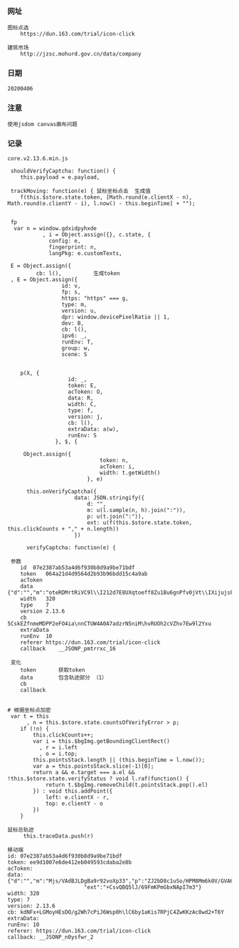 
### 网址
    图标点选 
        https://dun.163.com/trial/icon-click
        
    建筑市场
        http://jzsc.mohurd.gov.cn/data/company

### 日期
    20200406
    
### 注意
    使用jsdom canvas画布问题

### 记录
    core.v2.13.6.min.js
    
     shouldVerifyCaptcha: function() {
        this.payload = e.payload,
     
     trackMoving: function(e) { 鼠标坐标点击  生成值
        f(this.$store.state.token, [Math.round(e.clientX - n), Math.round(e.clientY - i), l.now() - this.beginTime] + "");
     
     
     fp  
      var n = window.gdxidpyhxde
               , i = Object.assign({}, c.state, {
                 config: e,
                 fingerprint: n,
                 langPkg: e.customTexts,
     
     E = Object.assign({
             cb: l(),          生成token
     , E = Object.assign({
                     id: v,
                     fp: s,
                     https: "https" === g,
                     type: m,
                     version: u,
                     dpr: window.devicePixelRatio || 1,
                     dev: B,
                     cb: l(),
                     ipv6: _,
                     runEnv: T,
                     group: w,
                     scene: S
       
       
        p(X, {
                       id: _,
                       token: E,
                       acToken: O,
                       data: R,
                       width: C,
                       type: f,
                       version: j,
                       cb: l(),
                       extraData: a(w),
                       runEnv: S
                   }, $, {
         
         Object.assign({
                                 token: n,
                                 acToken: i,
                                 width: t.getWidth()
                             }, e)
           
          this.onVerifyCaptcha({
                         data: JSON.stringify({
                             d: "",
                             m: u(l.sample(n, h).join(":")),
                             p: u(t.join(":")),
                             ext: u(f(this.$store.state.token, this.clickCounts + "," + n.length))
                         })
          
          verifyCaptcha: function(e) {
          
     参数
        id	07e2387ab53a4d6f930b8d9a9be71bdf
        token	064a21d4d9564d2b93b96bdd15c4a9ab
        acToken	
        data	{"d":"","m":"oteRDMrtRiVC9l\\I212d7E8UXqtoeff8Zu1Bu6gnPfv0jVt\\IXijujsFTSKWFASgUMoKF\\rQKd/89EYH+OpV2Q0NQ6L0znU5ziRxLN1\\apLyeZigjjuxixL\\DP0KzpeG8wcP46uMXf2l9egZUTBmSg0yIC0\\2VDmYM2i7D8U0MRZcm1gzgpU9NxBttWXtSD64usbUbghEb\\D9lvERP2dnt9aEZzF9h8tRFqOOorfJMBFvIsblr/pUczwDlGQWGFt2kEhZEddGC9CjAO2FOfMW5C5VYRD7LVghqJv8Ek4Q8MDHcGTVXnbIOVIbZG/OL2ErprovxvIb4UvMz\\nj9ep25uTTYhXL1lb9mdfUSyezluMLzqtK2NOZoWHTJsIjETtMzvxSX6hFtXc9NyfuhmC8Q6MiGAcXfE5tkQoL8OIXO1COFcCndBZPnv\\j\\vdewG7rjqO9pjfJenpYMuXlvFOHxrwsN4MWquE2/zO64VU6ggCjA2tK5jnS0lGtC0DA1GfhqNQ8yTBcVoWsMy\\1XnoL8PIk\\RCOFY\\noUZPnvIjOvgM/GbT9AO979TJDVXjKZKnFq51CqWdvRUUsBvhon8rjOEsEgyX4wOz/K9DQqjQ6L24UUUFbnMzt8IxovzOQcx9F2Z9p7\\bS+LeBQu6xjYG9RIdMdSMXdJ7noVo5+nyB1zRa/\\\\sW1iXyUXtgXeYKAOR/qPbtXPbQWcETqKkSA4t8HG5GoJthOFagAuZwIDPWe+hhjVNqEpwV\\asLmet4kLxRBGWxC+YVmFHZ5iTUYoR2Ed2ic2KJ\\lnUJAGPGwtX7I\\Dmjd+Jd29IfzpztYKCB8Nn/GMUVtUIFCSexRHnX0ZY2CeHeJGeeNG6OSfUx0nv7AUH0eTmcpa\\wYUSkwkcTRXfvmWvbivw5xPej4I7H/UEpQCZab/t6TOVWEJEvtPo9wy9nxRFFfRU4hRQAQZRZj2Y\\pjfzF1UUlbUW/H5LUiBd2/PssJ\\2Nx8/r1MRJKt9QZg11Ab8pTF4gntE0eKZW/T/eLXDA\\/LUeQ9Fo6bRuZRO6OMice7rj/txrqsxOogdEIbxS\\SglKzERDBXSgVWaCSxi95tXXUK\\fxUaQGdyWsVjNbq1IWgG61ayi2PDerD2u8Ipn4RVNKOPDOKJjiwwl7xm\\x+IqkhTcRhJ4v5QdPi\\seYxcFcxXFOU8RHRZkZut6s5KwBIt5TzGAH\\aH\\pXEEVNyJZHLkT2HNoWGc70zm8UUlfTWgN5UxvaMT+P0e4PWK6KYkG69YZ3","p":"7aDzDZJHR/w/8hjJSmR6YGLXue/jAhCQHh\\a4uqq1//QPE/Mmy2MN7Ily4sxfkVGHVBTEuBHz\\me4VW6JJQrWKxEmjI3","ext":"PYS/GeWQgyJe\\DSocroUnXVIBTkL/LG0"}
        width	320
        type	7
        version	2.13.6
        cb	5CskEZfnmeMDPP2eFO4ia\nnCTUW4A0A7adzrN5niM\hvRUOh2cVZhv7Ew9l2Yxu
        extraData	
        runEnv	10
        referer	https://dun.163.com/trial/icon-click
        callback	__JSONP_pmtrrxc_16
     
     变化
        token       获取token
        data        包含轨迹部分 （1）
        cb
        callback
    
    
    # 根据坐标点加密
     var t = this
          , n = this.$store.state.countsOfVerifyError > p;
        if (!n) {
            this.clickCounts++;
            var i = this.$bgImg.getBoundingClientRect()
              , r = i.left
              , o = i.top;
            this.pointsStack.length || (this.beginTime = l.now());
            var a = this.pointsStack.slice(-1)[0];
            return a && e.target === a.el && !this.$store.state.verifyStatus ? void l.raf(function() {
                return t.$bgImg.removeChild(t.pointsStack.pop().el)
            }) : void this.addPoint({
                left: e.clientX - r,
                top: e.clientY - o
            })
        }
    
    鼠标总轨迹
         this.traceData.push(r)
    
    移动端
    id: 07e2387ab53a4d6f930b8d9a9be71bdf
    token: ee9d1007e6de412eb049593cdaba2e8b
    acToken: 
    data: {"d":"","m":"Mjs/VAdBJLDgBa9r92voXp33","p":"ZJ2bD8c1uSo/HPM8Mm6k0V/GVA6AoYeZweNk506KFN6m6\\I1MFdKi5r/Qgp2sNYNgb8SVmU8sX8A5hca",
                            "ext":"+CsvQBQ5lJ/69FmKPmGbxNApI7m3"}
    width: 320
    type: 7
    version: 2.13.6
    cb: kdNFx+LGMoyHEsDO/g2Wh7cPiJ6Wsp0h\lC6by1aKis7RPjC4ZwKKzAc0wd2+T6Y
    extraData: 
    runEnv: 10
    referer: https://dun.163.com/trial/icon-click
    callback: __JSONP_n0ysfwr_2
    